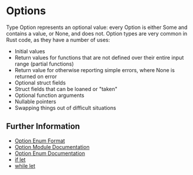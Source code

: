 # Options

Type Option represents an optional value: every Option is either Some and contains a value, or None, and does not.
Option types are very common in Rust code, as they have a number of uses:

- Initial values
- Return values for functions that are not defined over their entire input range (partial functions)
- Return value for otherwise reporting simple errors, where None is returned on error
- Optional struct fields
- Struct fields that can be loaned or "taken"
- Optional function arguments
- Nullable pointers
- Swapping things out of difficult situations

## Further Information

- [Option Enum Format](https://doc.rust-lang.org/stable/book/ch10-01-syntax.html#in-enum-definitions)
- [Option Module Documentation](https://doc.rust-lang.org/std/option/)
- [Option Enum Documentation](https://doc.rust-lang.org/std/option/enum.Option.html)
- [if let](https://doc.rust-lang.org/rust-by-example/flow_control/if_let.html)
- [while let](https://doc.rust-lang.org/rust-by-example/flow_control/while_let.html)


<!-- 
quetsion mark operator usage along with option
fn add_last_numbers(stack: &mut Vec<i32>) -> Option<i32> {
    Some(stack.pop()? + stack.pop()?)
}
Run
It’s much nicer!

Ending the expression with ? will result in the Some’s unwrapped value, unless the result is None, in which case None is returned early from the enclosing function.

? can be used in functions that return Option because of the early return of None that it provides. -->